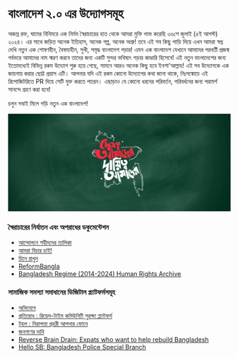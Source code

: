 # বাংলাদেশ ২.০ এর উদ্যোগসমূহ

অজস্র রক্ত, ঘামের বিনিময়ে এক নির্মম স্বৈরাচারের হাত থেকে আমরা মুক্তি লাভ করেছি ৩৬শে জুলাই (৫ই আগস্ট) ২০২৪। এর সাথে জড়িত অনেক ইতিহাস, অনেক গল্প, অনেক অশ্রু! 
তবে এই সব কিছু পাড়ি দিয়ে এখন আমরা স্বপ্ন দেখি নতুন এক শোষণহীন, বৈষম্যহীন, সুখী, সমৃদ্ধ বাংলাদেশ গড়ার! 
এমন এক বাংলাদেশ যেখানে আমাদের পরবর্তী প্রজন্ম গর্বভরে আমাদের নাম স্মরণ করবে তাদের জন্য একটি সুন্দর ভবিষ্যৎ গড়ার কাণ্ডারি হিসেবে! 
এই নতুন বাংলাদেশের জন্য ইতোমধ্যেই বিভিন্ন রকম উদ্যোগ শুরু হয়ে গেছে, সামনে আরও অনেক কিছু হবে ইনশা'আল্লাহ! 
এই সব উদ্যোগকে এক জায়গায় করার ছোট্ট প্রয়াস এটি। 
আপনার যদি এই রকম কোনো উদ্যোগের কথা জানা থাকে, নিঃসঙ্কোচে এই রিপোজিটরিতে PR দিয়ে সেটি যুক্ত করতে পারেন। এছাড়াও যে কোনো ধরনের পরিবর্তন, পরিবর্ধনের জন্য পরামর্শ সানন্দে গ্রহণ করা হবে!

চলুন সবাই মিলে গড়ি নতুন এক বাংলাদেশ!

![Our country, Our responsibility](./images/banner.jpeg)


### স্বৈরাচারের নির্যাতন এবং অপরাধের ডকুমেন্টেশন

- [আন্দোলনে শহীদদের তালিকা](https://shohid.info)
- [আমরা বিচার চাই!](https://www.amrabicharchai.com)
- [চিনে রাখুন](https://chinerakhun.com)
- [ReformBangla](https://reformbangla.com)
- [Bangladesh Regime (2014-2024) Human Rights Archive](https://docs.google.com/document/d/12Hx5GUvI9xpKhn6-m3Slxokqrw1MS4Fb-3Zf9Hd7p8A)

### সামাজিক সমস্যা সমাধানের ডিজিটাল প্ল্যাটফর্মসমূহ

- [অভিযোগ](https://www.ovijog.net)
- [প্রতিরোধ : রিয়েল-টাইম কমিউনিটি সুরক্ষা প্ল্যাটফর্ম](https://protirodh.net)
- [টহল : নিরাপত্তা প্রহরী আপনার ফোনে](https://www.toholapp.com)
- [জনগণের দাবি](https://jonogon.org)
- [Reverse Brain Drain: Expats who want to help rebuild Bangladesh](reversebraindrainbd.com)
- [Hello SB: Bangladesh Police Special Branch](https://play.google.com/store/apps/details?id=com.miaki.hellosb2)
